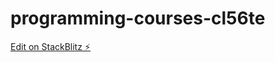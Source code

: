 # programming-courses-cl56te

[Edit on StackBlitz ⚡️](https://stackblitz.com/edit/programming-courses-cl56te)